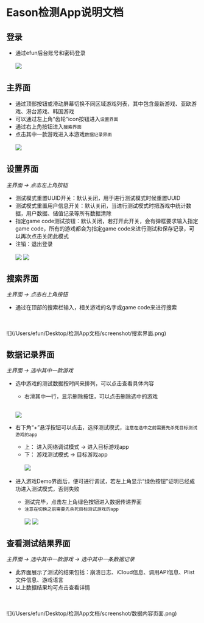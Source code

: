 # Eason检测App说明文档

## 登录
- 通过efun后台账号和密码登录<br>
<br>![](/Users/efun/Desktop/检测App文档/screenshot/登录界面.png)

## 主界面
- 通过顶部按钮或滑动屏幕切换不同区域游戏列表，其中包含最新游戏、亚欧游戏、港台游戏、韩国游戏
- 可以通过左上角“齿轮”icon按钮进入`设置界面`
- 通过右上角按钮进入`搜索界面`
- 点击其中一款游戏进入本游戏`数据记录界面`<br>
<br>![](/Users/efun/Desktop/检测App文档/screenshot/主界面.png)

## 设置界面
*主界面 -> 点击左上角按钮* 

- 测试模式重置UUID开关：默认关闭，用于进行测试模式时候重置UUID
- 测试模式重置用户信息开关：默认关闭，当进行测试模式时把游戏中统计数据，用户数据、储值记录等所有数据清除
- 指定game code测试按钮：默认关闭，若打开此开关，会有弹框要求输入指定game code，所有的游戏都会为指定game code来进行测试和保存记录，可以再次点击关闭此模式
- 注销：退出登录<br>
<br>![](/Users/efun/Desktop/检测App文档/screenshot/设置界面.png)
![](/Users/efun/Desktop/检测App文档/screenshot/自定义gamecode.png)

## 搜索界面
*主界面 -> 点击右上角按钮* 

- 通过在顶部的搜索栏输入，相关游戏的名字或game code来进行搜索
<br>
<br>![](/Users/efun/Desktop/检测App文档/screenshot/搜索界面.png)

## 数据记录界面
*主界面 -> 选中其中一款游戏*

- 选中游戏的测试数据按时间来排列，可以点击查看具体内容
	- 右滑其中一行，显示删除按钮，可以点击删除选中的游戏

	<br>![](/Users/efun/Desktop/检测App文档/screenshot/删除测试记录.png)	
- 右下角“+”悬浮按钮可以点击，选择测试模式，`注意在选中之前需要先杀死目标测试游戏的app`
	- 上： 进入网络调试模式 -> 进入目标游戏app
	- 下： 游戏测试模式 -> 目标游戏app<br>
<br>![](/Users/efun/Desktop/检测App文档/screenshot/数据记录界面.png)

- 进入游戏Demo界面后，便可进行调试，若左上角显示“绿色按钮”证明已经成功进入测试模式，否则失败
	- 测试完毕，点击左上角绿色按钮进入数据传递界面
	- `注意在切换之前需要先杀死目标测试游戏的app`<br>
<br>![](/Users/efun/Desktop/检测App文档/screenshot/返回结果数据.png)
![](/Users/efun/Desktop/检测App文档/screenshot/传递数据界面.png)

## 查看测试结果界面
*主界面 -> 选中其中一款游戏 -> 选中其中一条数据记录* 

- 此界面展示了测试的结果包括：崩溃日志、iCloud信息、调用API信息、Plist文件信息、游戏语言
- 以上数据结果均可点击查看详情
<br>
<br>![](/Users/efun/Desktop/检测App文档/screenshot/数据内容页面.png)
